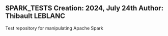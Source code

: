 SPARK_TESTS
Creation: 2024, July 24th
Author: Thibault LEBLANC 
-------------------------------------------------------------------------------
Test repository for manipulating Apache Spark
